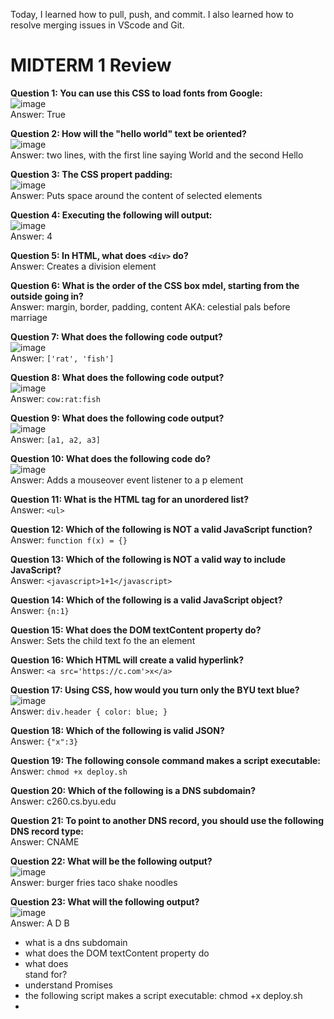 Today, I learned how to pull, push, and commit. 
I also learned how to resolve merging issues in VScode and Git.



# MIDTERM 1 Review
**Question 1: You can use this CSS to load fonts from Google:**\
![image](https://images-cdn.kahoot.it/e407a005-28a4-436c-9710-26aee3c1e38a?auto=webp&width=1000)\
Answer: True

**Question 2: How will the "hello world" text be oriented?**\
![image](https://images-cdn.kahoot.it/20cd1ae0-4ee3-4acc-9db4-6e0485f49c35?auto=webp&width=1000)\
Answer: two lines, with the first line saying World and the second Hello

**Question 3: The CSS propert padding:**\
![image](https://github.com/spencer-s-hodson/startup/assets/125321450/42c7a6dc-c317-46d9-9bb3-815d9f8726a2)\
Answer: Puts space around the content of selected elements

**Question 4: Executing the following will output:**\
![image](https://github.com/spencer-s-hodson/startup/assets/125321450/e2a161fd-3130-46f7-8f00-8267ebee4ba8)\
Answer: 4

**Question 5: In HTML, what does ```<div>``` do?**\
Answer: Creates a division element

**Question 6: What is the order of the CSS box mdel, starting from the outside going in?**\
Answer: margin, border, padding, content AKA: celestial pals before marriage

**Question 7: What does the following code output?**\
![image](https://github.com/spencer-s-hodson/startup/assets/125321450/03080734-55d0-4453-9ad4-16f010eb4eb2)\
Answer: ```['rat', 'fish']```

**Question 8: What does the following code output?**\
![image](https://github.com/spencer-s-hodson/startup/assets/125321450/4821013f-8cb0-4e6f-9a3f-44fd85e72336)\
Answer: ```cow:rat:fish```

**Question 9: What does the following code output?**\
![image](https://github.com/spencer-s-hodson/startup/assets/125321450/383c6a1b-d64d-47b4-8e76-80ae01167c99)\
Answer: ```[a1, a2, a3]```

**Question 10: What does the following code do?**\
![image](https://github.com/spencer-s-hodson/startup/assets/125321450/0c3600af-ad5c-4a7f-bd17-69bf68744191)\
Answer: Adds a mouseover event listener to a p element

**Question 11: What is the HTML tag for an unordered list?**\
Answer: ```<ul>```

**Question 12: Which of the following is NOT a valid JavaScript function?**\
Answer: ```function f(x) = {}```

**Question 13: Which of the following is NOT a valid way to include JavaScript?**\
Answer: ```<javascript>1+1</javascript>```

**Question 14: Which of the following is a valid JavaScript object?**\
Answer: ```{n:1}```

**Question 15: What does the DOM textContent property do?**\
Answer: Sets the child text fo the an element

**Question 16: Which HTML will create a valid hyperlink?**\
Answer: ```<a src='https://c.com'>x</a>```

**Question 17: Using CSS, how would you turn only the BYU text blue?**\
![image](https://github.com/spencer-s-hodson/startup/assets/125321450/7d997db1-09f3-453a-a82d-f84fe73161d3)\
Answer: ```div.header { color: blue; }```

**Question 18: Which of the following is valid JSON?**\
Answer: ```{"x":3}```

**Question 19: The following console command makes a script executable:**\
Answer: ```chmod +x deploy.sh```

**Question 20: Which of the following is a DNS subdomain?**\
Answer: c260.cs.byu.edu

**Question 21: To point to another DNS record, you should use the following DNS record type:**\
Answer: CNAME

**Question 22: What will be the following output?**\
![image](https://github.com/spencer-s-hodson/startup/assets/125321450/2aef39f4-86ae-48f3-84dd-2c5c506872c1)\
Answer: burger fries taco shake noodles

**Question 23: What will the following output?**\
![image](https://github.com/spencer-s-hodson/startup/assets/125321450/a6dc96a2-e7db-4cc0-aea5-12d21eaa3ed6)\
Answer: A D B



- what is a dns subdomain
- what does the DOM textContent property do
- what does <div> stand for?
- understand Promises
- the following script makes a script executable: chmod +x deploy.sh
- 

